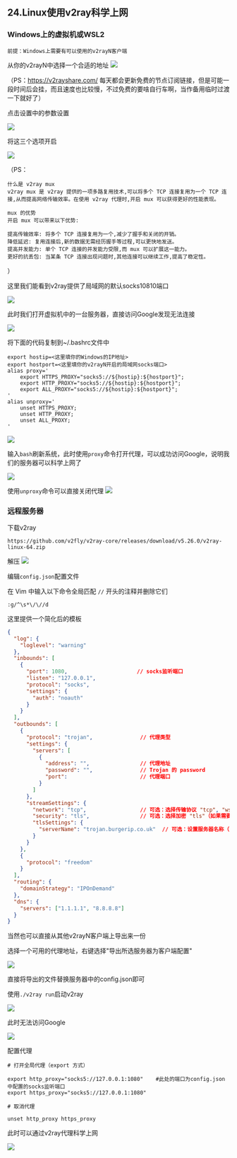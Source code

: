 ## 24.Linux使用v2ray科学上网

### Windows上的虚拟机或WSL2

```
前提：Windows上需要有可以使用的v2rayN客户端
```

从你的v2rayN中选择一个合适的地址
![](https://github.com/Xiao254182/notes/blob/master/img/24/1.png)

（PS：https://v2rayshare.com/
每天都会更新免费的节点订阅链接，但是可能一段时间后会挂，而且速度也比较慢，不过免费的要啥自行车啊，当作备用临时过渡一下就好了）

点击设置中的参数设置

![](https://github.com/Xiao254182/notes/blob/master/img/24/2.png)

将这三个选项开启

![](https://github.com/Xiao254182/notes/blob/master/img/24/3.png)

（PS：

```
什么是 v2ray mux
v2ray mux 是 v2ray 提供的一项多路复用技术,可以将多个 TCP 连接复用为一个 TCP 连接,从而提高网络传输效率。在使用 v2ray 代理时,开启 mux 可以获得更好的性能表现。

mux 的优势
开启 mux 可以带来以下优势:

提高传输效率: 将多个 TCP 连接复用为一个,减少了握手和关闭的开销。
降低延迟: 复用连接后,新的数据无需经历握手等过程,可以更快地发送。
提高并发能力: 单个 TCP 连接的并发能力受限,而 mux 可以扩展这一能力。
更好的抗丢包: 当某条 TCP 连接出现问题时,其他连接可以继续工作,提高了稳定性。
```

）

这里我们能看到v2ray提供了局域网的默认socks10810端口

![](https://github.com/Xiao254182/notes/blob/master/img/24/4.png)

此时我们打开虚拟机中的一台服务器，直接访问Google发现无法连接

![](https://github.com/Xiao254182/notes/blob/master/img/24/5.png)

将下面的代码复制到~/.bashrc文件中

```shell
export hostip=<这里填你的Windows的IP地址>
export hostport=<这里填你的v2rayN开启的局域网socks端口>
alias proxy='
    export HTTPS_PROXY="socks5://${hostip}:${hostport}";
    export HTTP_PROXY="socks5://${hostip}:${hostport}";
    export ALL_PROXY="socks5://${hostip}:${hostport}";
'
alias unproxy='
    unset HTTPS_PROXY;
    unset HTTP_PROXY;
    unset ALL_PROXY;
'
```

![](https://github.com/Xiao254182/notes/blob/master/img/24/6.png)

输入`bash`刷新系统，此时使用`proxy`命令打开代理，可以成功访问Google，说明我们的服务器可以科学上网了

![](https://github.com/Xiao254182/notes/blob/master/img/24/7.png)

使用`unproxy`命令可以直接关闭代理
![](https://github.com/Xiao254182/notes/blob/master/img/24/8.png)

### 远程服务器

下载v2ray

```
https://github.com/v2fly/v2ray-core/releases/download/v5.26.0/v2ray-linux-64.zip
```

解压
![](https://github.com/Xiao254182/notes/blob/master/img/24/9.png)

编辑`config.json`配置文件

在 Vim 中输入以下命令全局匹配 `//` 开头的注释并删除它们

```shell
:g/^\s*\/\//d
```

这里提供一个简化后的模板

```json
{
  "log": {
    "loglevel": "warning"
  },
  "inbounds": [
    {
      "port": 1080,                      // socks监听端口
      "listen": "127.0.0.1",
      "protocol": "socks",
      "settings": {
        "auth": "noauth"
      }
    }
  ],
  "outbounds": [
    {
      "protocol": "trojan",               // 代理类型
      "settings": {
        "servers": [
          {
            "address": "",                // 代理地址
            "password": "",               // Trojan 的 password
            "port":                       // 代理端口
          }
        ]
      },
      "streamSettings": {
        "network": "tcp",                 // 可选：选择传输协议 "tcp", "ws", "kcp" 等
        "security": "tls",                // 可选：选择加密 "tls"（如果需要）
        "tlsSettings": {
          "serverName": "trojan.burgerip.co.uk"  // 可选：设置服务器名称（如果使用 tls）
        }
      }
    },
    {
      "protocol": "freedom"
    }
  ],
  "routing": {
    "domainStrategy": "IPOnDemand"
  },
  "dns": {
    "servers": ["1.1.1.1", "8.8.8.8"]
  }
}
```

当然也可以直接从其他v2rayN客户端上导出来一份

选择一个可用的代理地址，右键选择"导出所选服务器为客户端配置"

![](https://github.com/Xiao254182/notes/blob/master/img/24/10.png)

直接将导出的文件替换服务器中的config.json即可

使用`./v2ray run`启动v2ray

![](https://github.com/Xiao254182/notes/blob/master/img/24/11.png)

此时无法访问Google

![](https://github.com/Xiao254182/notes/blob/master/img/24/12.png)

配置代理

```shell
# 打开全局代理（export 方式）

export http_proxy="socks5://127.0.0.1:1080"    #此处的端口为config.json中配置的socks监听端口
export https_proxy="socks5://127.0.0.1:1080"

# 取消代理

unset http_proxy https_proxy
```

此时可以通过v2ray代理科学上网

![](https://github.com/Xiao254182/notes/blob/master/img/24/13.png)
